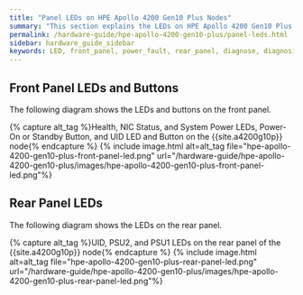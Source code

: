 ```yaml
---
title: "Panel LEDs on HPE Apollo 4200 Gen10 Plus Nodes"
summary: "This section explains the LEDs on HPE Apollo 4200 Gen10 Plus nodes, including front panel LEDs and buttons, power fault LEDs, and rear panel LEDs. You can use these LEDs to diagnose hardware health issues."
permalink: /hardware-guide/hpe-apollo-4200-gen10-plus/panel-leds.html
sidebar: hardware_guide_sidebar
keywords: LED, front_panel, power_fault, rear_panel, diagnose, diagnosis, hardware_health, HPE_Apollo_4200_Gen10_Plus, HPE, Apollo, 4200_Gen10_Plus
---
```


## Front Panel LEDs and Buttons
The following diagram shows the LEDs and buttons on the front panel.

{% capture alt_tag %}Health, NIC Status, and System Power LEDs, Power-On or Standby Button, and UID LED and Button on the {{site.a4200g10p}} node{% endcapture %}
{% include image.html alt=alt_tag file="hpe-apollo-4200-gen10-plus-front-panel-led.png" url="/hardware-guide/hpe-apollo-4200-gen10-plus/images/hpe-apollo-4200-gen10-plus-front-panel-led.png"%}

## Rear Panel LEDs
The following diagram shows the LEDs on the rear panel.

{% capture alt_tag %}UID, PSU2, and PSU1 LEDs on the rear panel of the {{site.a4200g10p}} node{% endcapture %}
{% include image.html alt=alt_tag file="hpe-apollo-4200-gen10-plus-rear-panel-led.png" url="/hardware-guide/hpe-apollo-4200-gen10-plus/images/hpe-apollo-4200-gen10-plus-rear-panel-led.png"%}
